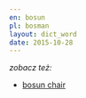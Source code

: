 ```yaml
---
en: bosun
pl: bosman
layout: dict_word
date: 2015-10-28
---
```


*zobacz też:*

* [bosun chair](/dict/b/bosun-chair.html)

<!-- TODO: opis, kategoria -->

